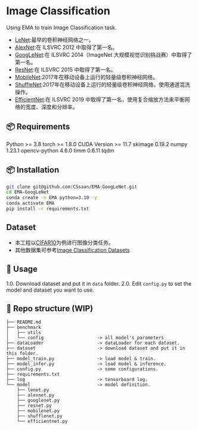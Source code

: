# Image Classification
Using EMA to train Image Classification task.

 - [LeNet](https://ieeexplore.ieee.org/document/726791):最早的卷积神经网络之一。
 - [AlexNet](https://arxiv.org/abs/AlexNet):在 ILSVRC 2012 中取得了第一名。
 - [GoogLeNet](https://arxiv.org/pdf/1409.4842):在 ILSVRC 2014（ImageNet 大规模视觉识别挑战赛）中取得了第一名。
 - [ResNet](https://arxiv.org/abs/1512.03385):在 ILSVRC 2015 中取得了第一名。
 - [MobileNet](https://arxiv.org/abs/1704.04861):2017年在移动设备上运行的轻量级卷积神经网络。
 - [ShuffleNet](https://arxiv.org/abs/1707.01083):2017年在移动设备上运行的轻量级卷积神经网络，使用通道混洗操作。
 - [EfficientNet](https://arxiv.org/abs/1905.11946):在 ILSVRC 2019 中取得了第一名，使用复合缩放方法来平衡网络的宽度、深度和分辨率。

## 📦 Requirements
Python >= 3.8
torch >= 1.8.0
CUDA Version >= 11.7
skimage 0.19.2
numpy 1.23.1
opencv-python 4.6.0
timm 0.6.11
tqdm

## 📦 Installation
```bash
git clone git@github.com:CSsaan/EMA-GoogLeNet.git
cd EMA-GoogLeNet
conda create -n EMA python=3.10 -y
conda activate EMA
pip install -r requirements.txt
```

## Dataset

- 本工程以[CIFAR10](https://www.cs.toronto.edu/~kriz/cifar.html)为例进行图像分类任务。
- 其他数据集可参考[Image Classification Datasets](doc\dataset_info.md)

## 📖 Usage

1.0. Download dataset and put it in `data` folder.
2.0. Edit `config.py` to set the model and dataset you want to use.

## 📂 Repo structure (WIP)
```
├── README.md
├── benchmark
│   ├── utils
│   └── config                    -> all model's parameters
├── dataLoader                    -> dataLoader for each dataset.
├── dataset                       -> download dataset and put it in this folder.
├── model_train.py                -> load model & train.
├── model_infer.py                -> load model & inference.
├── config.py                     -> some configurations.
├── requirements.txt
├── log                           -> tensorboard log.
└── model                         -> model definition.
    ├── lenet.py
    ├── alexnet.py
    ├── googlenet.py
    ├── resnet.py
    ├── mobilenet.py
    ├── shufflenet.py
    └── efficientnet.py
```
